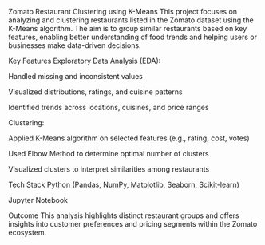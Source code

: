 Zomato Restaurant Clustering using K-Means
This project focuses on analyzing and clustering restaurants listed in the Zomato dataset using the K-Means algorithm. The aim is to group similar restaurants based on key features, enabling better understanding of food trends and helping users or businesses make data-driven decisions.

Key Features
Exploratory Data Analysis (EDA):

Handled missing and inconsistent values

Visualized distributions, ratings, and cuisine patterns

Identified trends across locations, cuisines, and price ranges

Clustering:

Applied K-Means algorithm on selected features (e.g., rating, cost, votes)

Used Elbow Method to determine optimal number of clusters

Visualized clusters to interpret similarities among restaurants

Tech Stack
Python (Pandas, NumPy, Matplotlib, Seaborn, Scikit-learn)

Jupyter Notebook

Outcome
This analysis highlights distinct restaurant groups and offers insights into customer preferences and pricing segments within the Zomato ecosystem.
